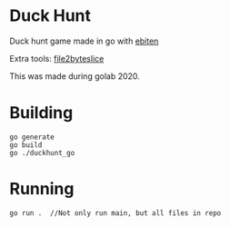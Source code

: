# Duck Hunt

Duck hunt game made in go with [ebiten](https://github.com/hajimehoshi/ebiten)

Extra tools: [file2byteslice](https://github.com/hajimehoshi/file2byteslice)

This was made during golab 2020.

# Building

    go generate
    go build
    go ./duckhunt_go

# Running

    go run .  //Not only run main, but all files in repo 